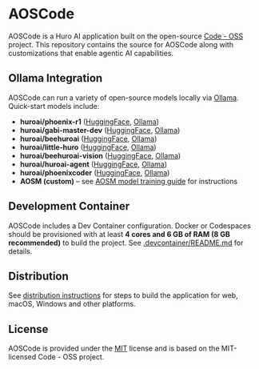 # AOSCode

AOSCode is a Huro AI application built on the open-source [Code - OSS](https://github.com/microsoft/vscode) project. This repository contains the source for AOSCode along with customizations that enable agentic AI capabilities.

## Ollama Integration

AOSCode can run a variety of open-source models locally via [Ollama](https://ollama.com). Quick-start models include:

* **huroai/phoenix-r1** ([HuggingFace](https://huggingface.co/huro-ai/phoenix-r1), [Ollama](https://ollama.com/huroai/phoenix-r1))
* **huroai/gabi-master-dev** ([HuggingFace](https://huggingface.co/huro-ai/gabi-master-dev), [Ollama](https://ollama.com/huroai/gabi-master-dev))
* **huroai/beehuroai** ([HuggingFace](https://huggingface.co/huro-ai/beehuroai), [Ollama](https://ollama.com/huroai/beehuroai))
* **huroai/little-huro** ([HuggingFace](https://huggingface.co/huro-ai/little-huro), [Ollama](https://ollama.com/huroai/little-huro))
* **huroai/beehuroai-vision** ([HuggingFace](https://huggingface.co/huro-ai/beehuroai-vision), [Ollama](https://ollama.com/huroai/beehuroai-vision))
 * **huroai/huroai-agent** ([HuggingFace](https://huggingface.co/huro-ai/huroai-agent), [Ollama](https://ollama.com/huroai/huroai-agent))
 * **huroai/phoenixcoder** ([HuggingFace](https://huggingface.co/huro-ai/phoenixcoder), [Ollama](https://ollama.com/huroai/phoenixcoder))
* **AOSM (custom)** – see [AOSM model training guide](docs/AOSM_model_training.md) for instructions

## Development Container

  AOSCode includes a Dev Container configuration. Docker or Codespaces should be provisioned with at least **4 cores and 6&nbsp;GB of RAM (8&nbsp;GB recommended)** to build the project. See [.devcontainer/README.md](.devcontainer/README.md) for details.

## Distribution

See [distribution instructions](docs/distribution.md) for steps to build the application for web, macOS, Windows and other platforms.

## License

AOSCode is provided under the [MIT](LICENSE.txt) license and is based on the MIT-licensed Code&nbsp;-&nbsp;OSS project.
